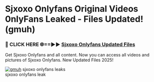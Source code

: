 # Sjxoxo Onlyfans Original Videos 0nlyFans Leaked - Files Updated! (gmuh)

<h3>🔴 CLICK HERE 🌐==►► <a href="https://tinyurl.com/2jnfzry5" rel="nofollow">Sjxoxo Onlyfans Updated Files</a></h3>

Get Sjxoxo Onlyfans and all content. Now you can access all videos and pictures of Sjxoxo Onlyfans. New Updated Files 2025!

[![gmuh](https://i.imgur.com/GyGTBgg.gif)](https://tinyurl.com/2jnfzry5)
sjxoxo onlyfans leaks<br>
sjxoxo onlyfans leak